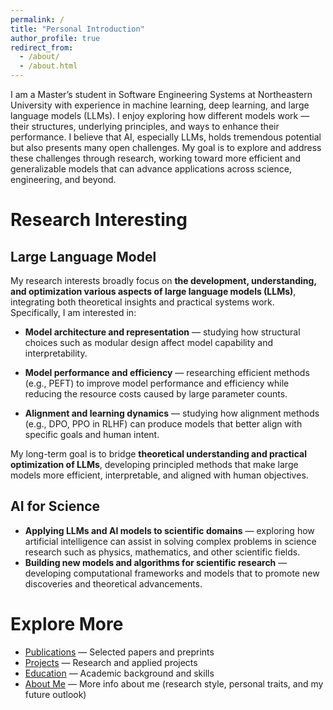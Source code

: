 ```yaml
---
permalink: /
title: "Personal Introduction"
author_profile: true
redirect_from: 
  - /about/
  - /about.html
---
```


I am a Master’s student in Software Engineering Systems at Northeastern University with experience in machine learning, deep learning, and large language models (LLMs). I enjoy exploring how different models work — their structures, underlying principles, and ways to enhance their performance. I believe that AI, especially LLMs, holds tremendous potential but also presents many open challenges. My goal is to explore and address these challenges through research, working toward more efficient and generalizable models that can advance applications across science, engineering, and beyond.

Research Interesting
======

Large Language Model
-----
My research interests broadly focus on **the development, understanding, and optimization various aspects of large language models (LLMs)**, integrating both theoretical insights and practical systems work. Specifically, I am interested in:  

- **Model architecture and representation** — studying how structural choices such as modular design affect model capability and interpretability.

- **Model performance and efficiency** — researching efficient methods (e.g., PEFT) to improve model performance and efficiency while reducing the resource costs caused by large parameter counts.

- **Alignment and learning dynamics** — studying how alignment methods (e.g., DPO, PPO in RLHF) can produce models that better align with specific goals and human intent.

My long-term goal is to bridge **theoretical understanding and practical optimization of LLMs**, developing principled methods that make large models more efficient, interpretable, and aligned with human objectives.



AI for Science
------

-  **Applying LLMs and AI models to scientific domains** — exploring how artificial intelligence can assist in solving complex problems in science research such as physics, mathematics, and other scientific fields.  
- **Building new models and algorithms for scientific research** — developing computational frameworks and models that to promote new discoveries and theoretical advancements.

Explore More
======
- [Publications](/publications) — Selected papers and preprints
- [Projects](/projects) — Research and applied projects
- [Education](/education) — Academic background and skills
- [About Me](/about-me) — More info about me (research style, personal traits, and my future outlook)